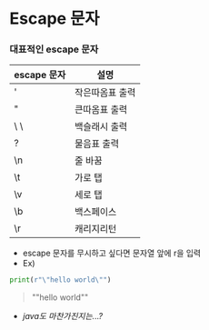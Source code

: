 # Escape 문자

### 대표적인 escape 문자

| escape 문자 | 설명            |
| ----------- | --------------- |
| \'          | 작은따옴표 출력 |
| \"          | 큰따옴표 출력   |
| \ \         | 백슬래시 출력   |
| \?          | 물음표 출력     |
| \n          | 줄 바꿈         |
| \t          | 가로 탭         |
| \v          | 세로 탭         |
| \b          | 백스페이스      |
| \r          | 캐리지리턴      |

- escape 문자를 무시하고 싶다면 문자열 앞에 r을 입력
- Ex)

```python
print(r"\"hello world\"")
```

> "\"hello world\""

- _java도 마찬가진지는...?_
